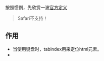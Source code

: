 按照惯例，先欣赏一波[官方定义](http://www.w3school.com.cn/tags/att_standard_tabindex.asp)
> Safari不支持！

## 作用
* 当使用键盘时，tabindex用来定位html元素。
* 